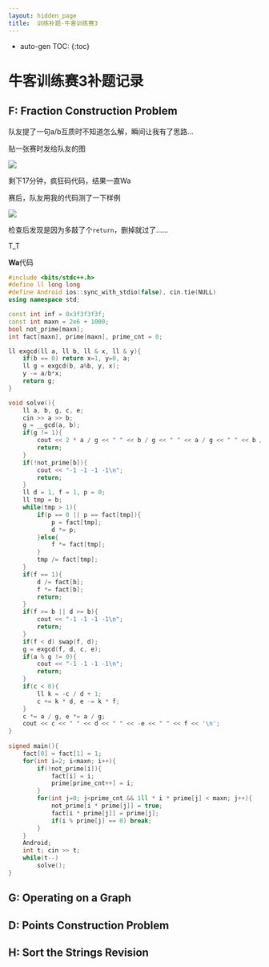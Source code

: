 ```yaml
---
layout: hidden_page
title:  训练补题-牛客训练赛3
---
```


* auto-gen TOC:
{:toc}


# 牛客训练赛3补题记录



## F: Fraction Construction Problem

队友提了一句a/b互质时不知道怎么解，瞬间让我有了思路...

贴一张赛时发给队友的图

![](https://blog.chgtaxihe.top/resource/img/post/2020-牛客训练赛3_1.jpg)

剩下17分钟，疯狂码代码，结果一直Wa

赛后，队友用我的代码测了一下样例

![](https://blog.chgtaxihe.top/resource/img/post/2020-牛客训练赛3_2.png)

检查后发现是因为多敲了个`return`，删掉就过了......



T_T



**Wa**代码

```c++
#include <bits/stdc++.h>
#define ll long long
#define Android ios::sync_with_stdio(false), cin.tie(NULL)
using namespace std;

const int inf = 0x3f3f3f3f;
const int maxn = 2e6 + 1000;
bool not_prime[maxn];
int fact[maxn], prime[maxn], prime_cnt = 0;

ll exgcd(ll a, ll b, ll & x, ll & y){
    if(b == 0) return x=1, y=0, a;
    ll g = exgcd(b, a%b, y, x);
    y -= a/b*x;
    return g;
}

void solve(){
    ll a, b, g, c, e;
    cin >> a >> b;
    g = __gcd(a, b);
    if(g != 1){
        cout << 2 * a / g << " " << b / g << " " << a / g << " " << b / g << '\n';
        return;
    }
    if(!not_prime[b]){
        cout << "-1 -1 -1 -1\n";
        return;
    }
    ll d = 1, f = 1, p = 0;
    ll tmp = b;
    while(tmp > 1){
        if(p == 0 || p == fact[tmp]){
            p = fact[tmp];
            d *= p;
        }else{
            f *= fact[tmp];
        }
        tmp /= fact[tmp];
    }
    if(f == 1){
        d /= fact[b];
        f *= fact[b];
        return;
    }
    if(f >= b || d >= b){
        cout << "-1 -1 -1 -1\n";
        return;
    }
    if(f < d) swap(f, d);
    g = exgcd(f, d, c, e);
    if(a % g != 0){
        cout << "-1 -1 -1 -1\n";
        return;
    }
    if(c < 0){
        ll k = -c / d + 1;
        c += k * d, e -= k * f;
    }
    c *= a / g, e *= a / g;
    cout << c << " " << d << " " << -e << " " << f << '\n';
}
   
signed main(){
    fact[0] = fact[1] = 1;
    for(int i=2; i<maxn; i++){
        if(!not_prime[i]){
            fact[i] = i;
            prime[prime_cnt++] = i;
        }
        for(int j=0; j<prime_cnt && 1ll * i * prime[j] < maxn; j++){
            not_prime[i * prime[j]] = true;
            fact[i * prime[j]] = prime[j];
            if(i % prime[j] == 0) break;
        }
    }
    Android;
    int t; cin >> t;
    while(t--)
        solve();
}
```



## G: Operating on a Graph

## D: Points Construction Problem

## H: Sort the Strings Revision


